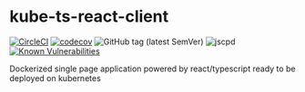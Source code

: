 # kube-ts-react-client
[![CircleCI](https://circleci.com/gh/kube-js/kube-ts-react-client.svg?style=svg)](https://circleci.com/gh/kube-js/kube-ts-react-client)
[![codecov](https://codecov.io/gh/kube-js/kube-ts-react-client/branch/master/graph/badge.svg)](https://codecov.io/gh/kube-js/kube-ts-react-client)
![GitHub tag (latest SemVer)](https://img.shields.io/github/tag/kube-js/kube-ts-react-client.svg)
![jscpd](report/jscpd-badge.svg)
[![Known Vulnerabilities](https://snyk.io/test/github/kube-js/kube-ts-react-client/badge.svg?targetFile=package.json)](https://snyk.io/test/github/kube-js/kube-ts-react-client?targetFile=package.json)

Dockerized single page application powered by react/typescript ready to be deployed on kubernetes 

